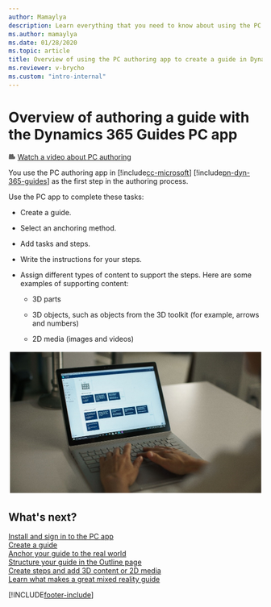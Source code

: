 ```yaml
---
author: Mamaylya
description: Learn everything that you need to know about using the PC authoring app to create a guide in Microsoft Dynamics 365 Guides.
ms.author: mamaylya
ms.date: 01/28/2020
ms.topic: article
title: Overview of using the PC authoring app to create a guide in Dynamics 365 Guides
ms.reviewer: v-brycho
ms.custom: "intro-internal"
---
```


# Overview of authoring a guide with the Dynamics 365 Guides PC app

![Video camera graphic](media/video-camera.PNG "Video camera graphic") [Watch a video about PC authoring](https://aka.ms/pcauthor)

You use the PC authoring app in [!include[cc-microsoft](../includes/cc-microsoft.md)] [!include[pn-dyn-365-guides](../includes/pn-dyn-365-guides.md)] as the first step in the authoring process.

Use the PC app to complete these tasks:

- Create a guide.

- Select an anchoring method.

- Add tasks and steps.

- Write the instructions for your steps.

- Assign different types of content to support the steps. Here are some examples of supporting content:

    - 3D parts

    - 3D objects, such as objects from the 3D toolkit (for example, arrows and numbers)

    - 2D media (images and videos)

![PC authoring](media/pc-authoring.PNG "PC authoring")

## What's next?

[Install and sign in to the PC app](install-sign-in-pc-app.md)<br>
[Create a guide](create-guide.md)<br>
[Anchor your guide to the real world](anchor.md)<br>
[Structure your guide in the Outline page](structure-guide.md)<br>
[Create steps and add 3D content or 2D media](pc-app-step-editor-overview.md)<br>
[Learn what makes a great mixed reality guide](great-guide.md)


[!INCLUDE[footer-include](../includes/footer-banner.md)]
